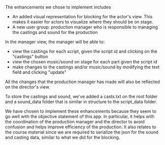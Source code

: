 The enhancements we chose to implement includes
- An added visual representation for blocking for the actor's view. This makes it easier for actors to visualize where they should be on stage.
- A new user group: production manager who is responsible to managing the castings and sound for the production

In the manager view, the manager will be able to:
- view the castings for each script, given the script id and clicking on the "castings" button
- view the chosen music/sound on stage for each part given the script id
- make changes to the castings and/or music/sound by modifying the text field and clicking "update"

All the changes that the production manager has made will also be reflected on the director's view.

To store the castings and sound, we've added a casts.txt on the root folder and a sound_data folder that is similar in
structure to the script_data folder.

We have chosen to implement these enhancements because they seem to go well with the objective statement of this app.
In particular, it helps with the coordination of the production manager and the director to avoid confusion and helps 
improve efficiency of the production. It also relates to the course material since we are required to serialize the json 
for the sound and casting data, similar to what we did for the blocking.
